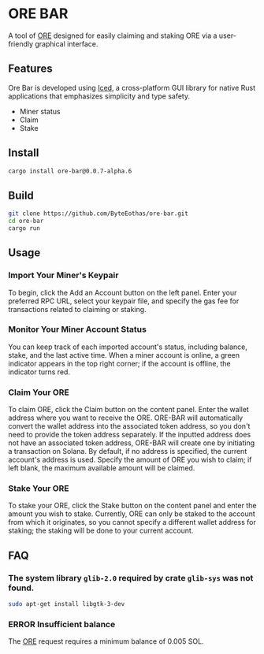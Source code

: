 # ORE BAR

A tool of [ORE](https://github.com/regolith-labs/ore) designed for easily claiming and staking ORE via a user-friendly graphical interface.

## Features

Ore Bar is developed using [Iced](https://github.com/iced-rs/iced), a cross-platform GUI library for native Rust applications that emphasizes simplicity and type safety.

* Miner status
* Claim
* Stake

## Install

```sh
cargo install ore-bar@0.0.7-alpha.6
```


## Build

```sh
git clone https://github.com/ByteEothas/ore-bar.git
cd ore-bar
cargo run
```

## Usage

### Import Your Miner's Keypair

To begin, click the Add an Account button on the left panel. Enter your preferred RPC URL, select your keypair file, and specify the gas fee for transactions related to claiming or staking.

### Monitor Your Miner Account Status

You can keep track of each imported account's status, including balance, stake, and the last active time. When a miner account is online, a green indicator appears in the top right corner; if the account is offline, the indicator turns red.

### Claim Your ORE

To claim ORE, click the Claim button on the content panel. Enter the wallet address where you want to receive the ORE. ORE-BAR will automatically convert the wallet address into the associated token address, so you don't need to provide the token address separately. If the inputted address does not have an associated token address, ORE-BAR will create one by initiating a transaction on Solana. By default, if no address is specified, the current account's address is used. Specify the amount of ORE you wish to claim; if left blank, the maximum available amount will be claimed.

### Stake Your ORE

To stake your ORE, click the Stake button on the content panel and enter the amount you wish to stake. Currently, ORE can only be staked to the account from which it originates, so you cannot specify a different wallet address for staking; the staking will be done to your current account.

## FAQ

### The system library `glib-2.0` required by crate `glib-sys` was not found.

```sh
sudo apt-get install libgtk-3-dev
```

### ERROR Insufficient balance

The [ORE](https://github.com/regolith-labs/ore) request requires a minimum balance of 0.005 SOL.